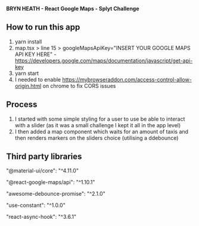**BRYN HEATH - React Google Maps - Splyt Challenge**

## How to run this app
1. yarn install
2. map.tsx > line 15 > googleMapsApiKey="INSERT YOUR GOOGLE MAPS API KEY HERE" - https://developers.google.com/maps/documentation/javascript/get-api-key
3. yarn start
4. I needed to enable https://mybrowseraddon.com/access-control-allow-origin.html on chrome to fix CORS issues

## Process
1. I started with some simple styling for a user to use be able to interact with a slider (as it was a small challenge I kept it all in the app level)
2. I then added a map component which waits for an amount of taxis and then renders markers on the sliders choice (utilising a ddebounce)

## Third party libraries

"@material-ui/core": "^4.11.0"

"@react-google-maps/api": "^1.10.1"

"awesome-debounce-promise": "^2.1.0"

"use-constant": "^1.0.0"

"react-async-hook": "^3.6.1"
